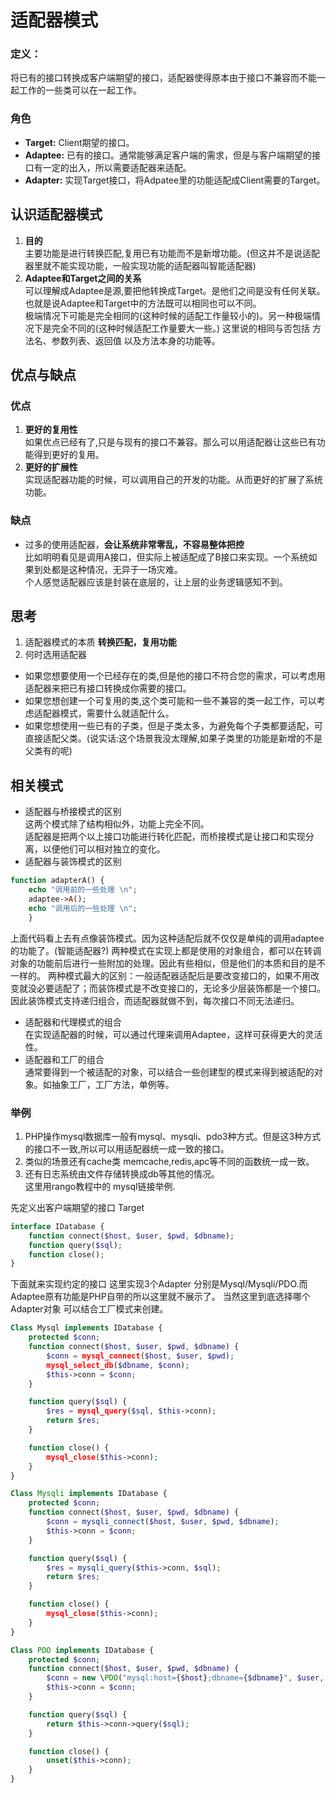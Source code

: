 # 适配器模式

### 定义：
将已有的接口转换成客户端期望的接口，适配器使得原本由于接口不兼容而不能一起工作的一些类可以在一起工作。

### 角色
* **Target:** Client期望的接口。
* **Adaptee:** 已有的接口。通常能够满足客户端的需求，但是与客户端期望的接口有一定的出入，所以需要适配器来适配。
* **Adapter:** 实现Target接口，将Adpatee里的功能适配成Client需要的Target。



## 认识适配器模式
1. **目的**  
主要功能是进行转换匹配,复用已有功能而不是新增功能。(但这并不是说适配器里就不能实现功能，一般实现功能的适配器叫智能适配器)
2. **Adaptee和Target之间的关系**  
可以理解成Adaptee是源,要把他转换成Target。是他们之间是没有任何关联。也就是说Adaptee和Target中的方法既可以相同也可以不同。  
极端情况下可能是完全相同的(这种时候的适配工作量较小的)。另一种极端情况下是完全不同的(这种时候适配工作量要大一些。)
这里说的相同与否包括 方法名、参数列表、返回值 以及方法本身的功能等。

## 优点与缺点
### 优点
1. **更好的复用性**  
如果优点已经有了,只是与现有的接口不兼容。那么可以用适配器让这些已有功能得到更好的复用。
2. **更好的扩展性**  
实现适配器功能的时候，可以调用自己的开发的功能。从而更好的扩展了系统功能。
### 缺点
* 过多的使用适配器，**会让系统非常零乱，不容易整体把控**  
比如明明看见是调用A接口，但实际上被适配成了B接口来实现。一个系统如果到处都是这种情况，无异于一场灾难。  
个人感觉适配器应该是封装在底层的，让上层的业务逻辑感知不到。

## 思考
1. 适配器模式的本质 **转换匹配，复用功能**
2. 何时选用适配器  
* 如果您想要使用一个已经存在的类,但是他的接口不符合您的需求，可以考虑用适配器来把已有接口转换成你需要的接口。
* 如果您想创建一个可复用的类,这个类可能和一些不兼容的类一起工作，可以考虑适配器模式，需要什么就适配什么。
* 如果您想使用一些已有的子类，但是子类太多，为避免每个子类都要适配，可直接适配父类。(说实话:这个场景我没太理解,如果子类里的功能是新增的不是父类有的呢)

## 相关模式
* 适配器与桥接模式的区别  
这两个模式除了结构相似外，功能上完全不同。  
适配器是把两个以上接口功能进行转化匹配，而桥接模式是让接口和实现分离，以便他们可以相对独立的变化。
* 适配器与装饰模式的区别  
```php
function adapterA() {
    echo "调用前的一些处理 \n";
    adaptee->A();
    echo "调用后的一些处理 \n";
    }
```
上面代码看上去有点像装饰模式。因为这种适配后就不仅仅是单纯的调用adaptee的功能了。(智能适配器?)
两种模式在实现上都是使用的对象组合，都可以在转调对象的功能前后进行一些附加的处理。因此有些相似，但是他们的本质和目的是不一样的。
两种模式最大的区别：一般适配器适配后是要改变接口的，如果不用改变就没必要适配了；而装饰模式是不改变接口的，无论多少层装饰都是一个接口。因此装饰模式支持递归组合，而适配器就做不到，每次接口不同无法递归。
* 适配器和代理模式的组合  
在实现适配器的时候，可以通过代理来调用Adaptee，这样可获得更大的灵活性。
* 适配器和工厂的组合  
通常要得到一个被适配的对象，可以结合一些创建型的模式来得到被适配的对象。如抽象工厂，工厂方法，单例等。


### 举例
1. PHP操作mysql数据库一般有mysql、mysqli、pdo3种方式。但是这3种方式的接口不一致,所以可以用适配器统一成一致的接口。  
2. 类似的场景还有cache类 memcache,redis,apc等不同的函数统一成一致。  
3. 还有日志系统由文件存储转换成db等其他的情况。  
这里用rango教程中的 mysql链接举例.

先定义出客户端期望的接口 Target
```php
interface IDatabase {
    function connect($host, $user, $pwd, $dbname);
    function query($sql);
    function close();
}
```

下面就来实现约定的接口 这里实现3个Adapter 分别是Mysql/Mysqli/PDO.而Adaptee原有功能是PHP自带的所以这里就不展示了。
当然这里到底选择哪个Adapter对象 可以结合工厂模式来创建。
```php
Class Mysql implements IDatabase {
    protected $conn;
    function connect($host, $user, $pwd, $dbname) {
        $conn = mysql_connect($host, $user, $pwd);
        mysql_select_db($dbname, $conn);
        $this->conn = $conn;
    }

    function query($sql) {
        $res = mysql_query($sql, $this->conn);
        return $res;
    }

    function close() {
        mysql_close($this->conn);
    }
}

Class Mysqli implements IDatabase {
    protected $conn;
    function connect($host, $user, $pwd, $dbname) {
        $conn = mysqli_connect($host, $user, $pwd, $dbname);
        $this->conn = $conn;
    }

    function query($sql) {
        $res = mysqli_query($this->conn, $sql);
        return $res;
    }

    function close() {
        mysql_close($this->conn);
    }
}

Class PDO implements IDatabase {
    protected $conn;
    function connect($host, $user, $pwd, $dbname) {
        $conn = new \PDO("mysql:host={$host};dbname={$dbname}", $user, $pwd);
        $this->conn = $conn;
    }

    function query($sql) {
        return $this->conn->query($sql);
    }

    function close() {
        unset($this->conn);
    }
}
```

